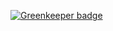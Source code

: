 
[![Greenkeeper badge](https://badges.greenkeeper.io/dword-design/atomic.svg)](https://greenkeeper.io/)
